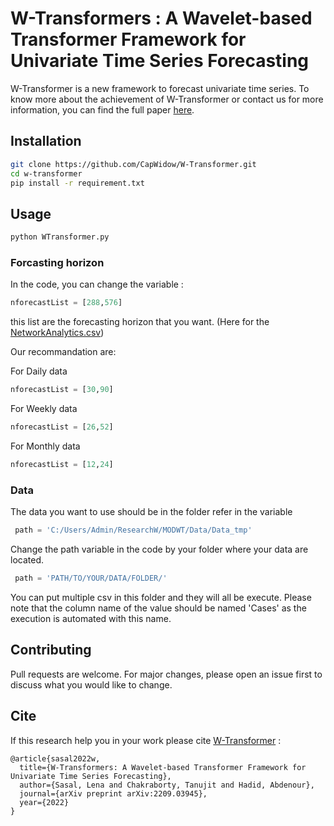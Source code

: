 # W-Transformers : A Wavelet-based Transformer Framework for Univariate Time Series Forecasting

W-Transformer is a new framework to forecast univariate time series. To know more about the achievement of W-Transformer or contact us for more information, you can find the full paper [here](https://arxiv.org/abs/2209.03945). 

## Installation

```bash
git clone https://github.com/CapWidow/W-Transformer.git
cd w-transformer
pip install -r requirement.txt
```

## Usage

```bash
python WTransformer.py
```
### Forcasting horizon
In the code, you can change the variable :
```python
nforecastList = [288,576]
```
this list are the forecasting horizon that you want. (Here for the [NetworkAnalytics.csv](Data/NetworkAnalytics.csv))


Our recommandation are:

For Daily data 
```python
nforecastList = [30,90]
```

For Weekly data
```python
nforecastList = [26,52]
```

For Monthly data
```python
nforecastList = [12,24]
```
### Data
The data you want to use should be in the folder refer in the variable 
```python
 path = 'C:/Users/Admin/ResearchW/MODWT/Data/Data_tmp'
```
Change the path variable in the code by your folder where your data are located. 
```python
 path = 'PATH/TO/YOUR/DATA/FOLDER/'
```
You can put multiple csv in this folder and they will all be execute. 
Please note that the column name of the value should be named 'Cases' as the execution is automated with this name.



## Contributing
Pull requests are welcome. For major changes, please open an issue first to discuss what you would like to change.

## Cite

If this research help you in your work please cite [W-Transformer](https://arxiv.org/abs/2209.03945) :

```
@article{sasal2022w,
  title={W-Transformers: A Wavelet-based Transformer Framework for Univariate Time Series Forecasting},
  author={Sasal, Lena and Chakraborty, Tanujit and Hadid, Abdenour},
  journal={arXiv preprint arXiv:2209.03945},
  year={2022}
}
```
